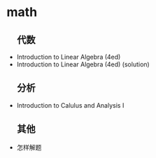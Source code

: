 # math 

<div class="IT">
    <ul class="bookList">
        <h2>代数</h2>
        <li><a target="_blank" :href="baseURL + '/book/mathematic/Introduction to Linear Algebra.Strang.4ed.pdf'">Introduction to Linear Algebra (4ed)</a> <i class="book-pdf iconfont icon-pdf"></i></li>
        <li><a target="_blank" :href="baseURL + '/book/mathematic/Introduction to Linear Algebra.Strang.4ed.solution.pdf'">Introduction to Linear Algebra (4ed) (solution)</a> <i class="book-pdf iconfont icon-pdf"></i></li>
        <h2>分析</h2>
        <li><a target="_blank" :href="baseURL + '/book/mathematic/Introduction_to_Calulus_and_Analysis_I.pdf'">Introduction to Calulus and Analysis I</a> <i class="book-pdf iconfont icon-pdf"></i></li>
        <h2>其他</h2>
        <li><a target="_blank" :href="baseURL + '/book/mathematic/怎样解题.pdf'">怎样解题</a> <i class="book-pdf iconfont icon-pdf"></i></li>
    </ul>
</div>



